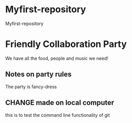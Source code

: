 # Myfirst-repository
Myfirst-repository

# Friendly Collaboration Party
We have all the food, people and music we need!

## Notes on party rules
The party is fancy-dress

## CHANGE made on local computer
this is to test the command line functionality of git
